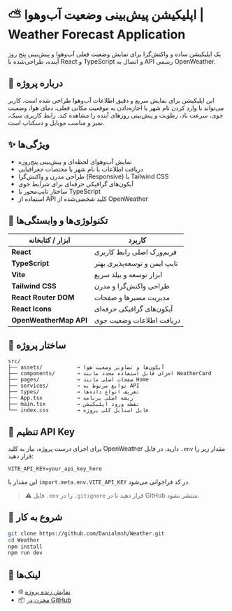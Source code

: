 # ⛅ اپلیکیشن پیش‌بینی وضعیت آب‌وهوا | Weather Forecast Application

یک اپلیکیشن ساده و واکنش‌گرا برای نمایش وضعیت فعلی آب‌وهوا و پیش‌بینی پنج روز آینده، طراحی‌شده با React و TypeScript و اتصال به API رسمی OpenWeather.

## 📌 درباره پروژه
این اپلیکیشن برای نمایش سریع و دقیق اطلاعات آب‌وهوا طراحی شده است. کاربر می‌تواند با وارد کردن نام شهر یا اجازه‌دادن به موقعیت مکانی فعلی، دمای هوا، وضعیت جوی، سرعت باد، رطوبت و پیش‌بینی روزهای آینده را مشاهده کند. رابط کاربری سبک، تمیز و مناسب موبایل و دسکتاپ است.

## ✨ ویژگی‌ها
- نمایش آب‌وهوای لحظه‌ای و پیش‌بینی پنج‌روزه  
- دریافت اطلاعات با نام شهر یا مختصات جغرافیایی  
- طراحی مدرن و واکنش‌گرا (Responsive) با Tailwind CSS  
- آیکون‌های گرافیکی حرفه‌ای برای شرایط جوی  
- ساختار تایپ‌محور با TypeScript  
- استفاده از API کلید شخصی‌شده از OpenWeather  

## 🧩 تکنولوژی‌ها و وابستگی‌ها

| ابزار / کتابخانه        | کاربرد                                  |
|-------------------------|-----------------------------------------|
| **React**               | فریم‌ورک اصلی رابط کاربری              |
| **TypeScript**          | تایپ ایمن و توسعه‌پذیری بهتر            |
| **Vite**                | ابزار توسعه و بیلد سریع                 |
| **Tailwind CSS**        | طراحی واکنش‌گرا و مدرن                  |
| **React Router DOM**    | مدیریت مسیرها و صفحات                   |
| **React Icons**         | آیکون‌های گرافیکی حرفه‌ای               |
| **OpenWeatherMap API**  | دریافت اطلاعات وضعیت جوی               |

## 📁 ساختار پروژه
```
src/
├── assets/           → آیکون‌ها و تصاویر وضعیت هوا
├── components/       → اجزای قابل استفاده مجدد مانند WeatherCard
├── pages/            → صفحات اصلی مانند Home
├── services/         → توابع مربوط به API
├── types/            → تعریف انواع داده‌ها
├── App.tsx           → ریشه اصلی برنامه
├── main.tsx          → نقطه ورود اپلیکیشن
└── index.css         → فایل استایل کلی پروژه
```

## 🔐 تنظیم API Key
برای اجرای درست پروژه، نیاز به کلید OpenWeather دارید. در فایل `.env` مقدار زیر را قرار دهید:
```
VITE_API_KEY=your_api_key_here
```
این مقدار با `import.meta.env.VITE_API_KEY` در کد فراخوانی می‌شود.  
> **⚠️** فایل `.env` را در `.gitignore` قرار دهید تا در GitHub منتشر نشود.

## 🚀 شروع به کار
```bash
git clone https://github.com/Danialmsh/Weather.git
cd Weather
npm install
npm run dev
```

## 🔗 لینک‌ها
- 🌐 [نمایش زنده پروژه](https://weather-alpha-lilac.vercel.app)  
- 📦 [مخزن در GitHub](https://github.com/Danialmsh/Weather)
